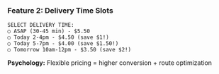### Feature 2: Delivery Time Slots

```
SELECT DELIVERY TIME:
○ ASAP (30-45 min) - $5.50
○ Today 2-4pm - $4.50 (save $1!)
○ Today 5-7pm - $4.00 (save $1.50!)
○ Tomorrow 10am-12pm - $3.50 (save $2!)
```

**Psychology:** Flexible pricing = higher conversion + route optimization
